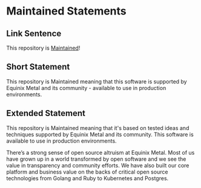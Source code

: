 # Maintained Statements

## Link Sentence

This repository is [Maintained](https://github.com/packethost/standards/blob/master/maintained-statement.md)!

## Short Statement

This repository is Maintained meaning that this software is supported by Equinix Metal and its community - available to use in production environments.

## Extended Statement

This repository is Maintained meaning that it's based on tested ideas and techniques supported by Equinix Metal and its community. This software is available to use in production environments.

There’s a strong sense of open source altruism at Equinix Metal. Most of us have grown up in a world transformed by open software and we see the value in transparency and community efforts. We have also built our core platform and business value on the backs of critical open source technologies from Golang and Ruby to Kubernetes and Postgres.
